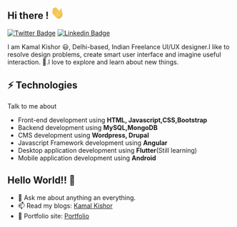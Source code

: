 <h2> Hi there ! <img src="https://raw.githubusercontent.com/ABSphreak/ABSphreak/master/gifs/Hi.gif" width="30px"></h2>

[![Twitter Badge](https://img.shields.io/badge/-@koolkamalkisho-1ca0f1?style=flat-square&labelColor=1ca0f1&logo=twitter&logoColor=white&link=https://twitter.com/koolkamalkisho)](https://twitter.com/koolkamalkisho) [![Linkedin Badge](https://img.shields.io/badge/-koolkamalkishor-blue?style=flat-square&logo=Linkedin&logoColor=white&link=https://www.linkedin.com/in/koolkamalkishor/)](https://www.linkedin.com/in/koolkamalkishor/)

I am Kamal Kishor 😃, Delhi-based, Indian Freelance UI/UX designer.I like to resolve design problems, create smart user interface and imagine useful interaction. 🏫.I love to explore and learn about new things.

## ⚡ Technologies
Talk to me about
- Front-end development using **HTML, Javascript,CSS,Bootstrap**
- Backend development using **MySQL,MongoDB**
- CMS development using **Wordpress, Drupal**
- Javascript Framework development using **Angular**
- Desktop application development using **Flutter**(Still learning)
- Mobile application development using **Android**


## Hello World!! 🤔
- 💬 Ask me about anything an everything.
- 📫 Read my blogs: [Kamal Kishor](http://bestwebdesignerindelhi.tk/)
- 🎯 Portfolio site: [Portfolio](http://bestwebdesignerindelhi.tk/)
